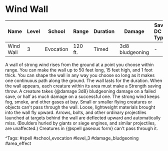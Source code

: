 # Wind Wall

| Name | Level | School | Range | Duration | Damage | Save DC & Type |
|------|-------|--------|-------|----------|--------|----------------|
| Wind Wall | 3 | Evocation | 120 ft. | Timed | 3d8 bludgeoning | - |

A wall of strong wind rises from the ground at a point you choose within range. You can make the wall up to 50 feet long, 15 feet high, and 1 foot thick. You can shape the wall in any way you choose so long as it makes one continuous path along the ground. The wall lasts for the duration. When the wall appears, each creature within its area must make a Strength saving throw. A creature takes {@damage 3d8} bludgeoning damage on a failed save, or half as much damage on a successful one. The strong wind keeps fog, smoke, and other gases at bay. Small or smaller flying creatures or objects can't pass through the wall. Loose, lightweight materials brought into the wall fly upward. Arrows, bolts, and other ordinary projectiles launched at targets behind the wall are deflected upward and automatically miss. (Boulders hurled by giants or siege engines, and similar projectiles, are unaffected.) Creatures in {@spell gaseous form} can't pass through it.

^Tags: #spell #school_evocation #level_3 #damage_bludgeoning #area_effect